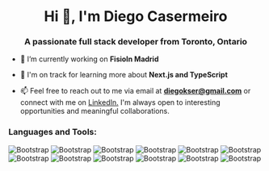 <h1 align="center">Hi 👋, I'm Diego Casermeiro</h1>
<h3 align="center">A passionate full stack developer from Toronto, Ontario</h3>

- 🔭 I’m currently working on **FisioIn Madrid**

- 🌱 I'm on track for learning more about **Next.js and TypeScript**

- 📫 Feel free to reach out to me via email at **diegokser@gmail.com** or connect with me on <a href="https://linkedin.com/in/diegocasermeiro">LinkedIn.</a> I'm always open to interesting opportunities and meaningful collaborations.

<h3 align="left">Languages and Tools:</h3>

![Bootstrap](https://img.shields.io/badge/-JavaScript-05122A?style=flat-square&logo=JavaScript&color=353535) ![Bootstrap](https://img.shields.io/badge/-TypeScript-05122A?style=flat-square&logo=TypeScript&color=353535) ![Bootstrap](https://img.shields.io/badge/-Python-05122A?style=flat-square&logo=Python&color=353535) ![Bootstrap](https://img.shields.io/badge/-React-05122A?style=flat-square&logo=React&color=353535) ![Bootstrap](https://img.shields.io/badge/-HTML5-05122A?style=flat-square&logo=HTML5&color=353535) ![Bootstrap](https://img.shields.io/badge/-CSS3-05122A?style=flat-square&logo=CSS3&color=353535) ![Bootstrap](https://img.shields.io/badge/-Next.js-05122A?style=flat-square&logo=Next.js&color=353535) ![Bootstrap](https://img.shields.io/badge/-Bootstrap-05122A?style=flat-square&logo=Bootstrap&color=353535) ![Bootstrap](https://img.shields.io/badge/-Flask-05122A?style=flat-square&logo=Flask&color=353535) ![Bootstrap](https://img.shields.io/badge/-Visual%20Studio%20Code-05122A?style=flat-square&logo=Visual-Studio-Code&color=353535) ![Bootstrap](https://img.shields.io/badge/-Photoshop-05122A?style=flat-square&logo=Photoshop&color=353535) ![Bootstrap](https://img.shields.io/badge/-Figma-05122A?style=flat-square&logo=Figma&color=353535)

